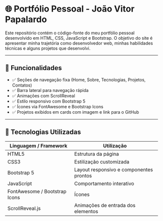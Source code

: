 # 🌐 Portfólio Pessoal - João Vitor Papalardo

Este repositório contém o código-fonte do meu portfólio pessoal desenvolvido em HTML, CSS, JavaScript e Bootstrap. O objetivo do site é apresentar minha trajetória como desenvolvedor web, minhas habilidades técnicas e alguns projetos que desenvolvi.

---

## 📌 Funcionalidades

- ✅ Seções de navegação fixa (Home, Sobre, Tecnologias, Projetos, Contatos)
- ✅ Barra lateral para navegação rápida
- ✅ Animações com ScrollReveal
- ✅ Estilo responsivo com Bootstrap 5
- ✅ Ícones via FontAwesome e Bootstrap Icons
- ✅ Projetos exibidos em cards com imagem e link para o GitHub

---

## 🧠 Tecnologias Utilizadas

| Linguagem / Framework | Utilização |
|------------------------|------------|
| HTML5                 | Estrutura da página |
| CSS3                  | Estilização customizada |
| Bootstrap 5           | Layout responsivo e componentes prontos |
| JavaScript            | Comportamento interativo |
| FontAwesome / Bootstrap Icons | Ícones |
| ScrollReveal.js       | Animações de entrada dos elementos |
